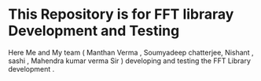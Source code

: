# This Repository is for FFT libraray Development and Testing

Here Me and My team ( Manthan Verma , Soumyadeep chatterjee, Nishant , sashi , Mahendra kumar verma Sir ) developing and testing the FFT Library development .</br>
